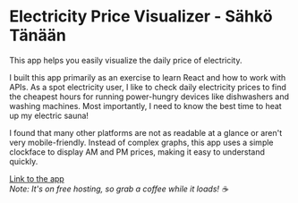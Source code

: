 # Electricity Price Visualizer - Sähkö Tänään

This app helps you easily visualize the daily price of electricity.

I built this app primarily as an exercise to learn React and how to work with APIs. As a spot electricity user, I like to check daily electricity prices to find the cheapest hours for running power-hungry devices like dishwashers and washing machines. Most importantly, I need to know the best time to heat up my electric sauna!

I found that many other platforms are not as readable at a glance or aren't very mobile-friendly. Instead of complex graphs, this app uses a simple clockface to display AM and PM prices, making it easy to understand quickly.

[Link to the app](https://sahkotanaan.onrender.com)  
_Note: It's on free hosting, so grab a coffee while it loads! ☕_
